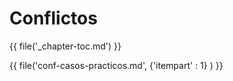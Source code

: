 # Conflictos

{{ file('_chapter-toc.md') }}

{{ file('conf-casos-practicos.md', {'itempart' : 1} ) }}


